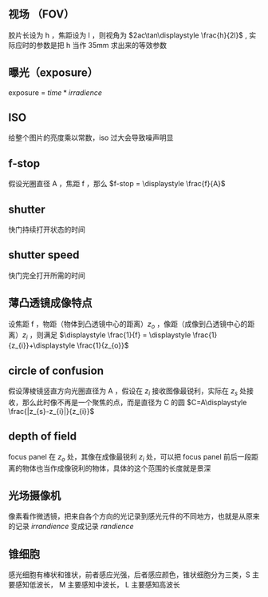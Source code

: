 
## 视场 （FOV）

胶片长设为 h ，焦距设为 l ，则视角为 $2ac\tan\displaystyle \frac{h}{2l}$  , 实际应时的参数是把 h 当作 35mm 求出来的等效参数

## 曝光（exposure）

exposure = $time*irradience$

## ISO 

给整个图片的亮度乘以常数，iso 过大会导致噪声明显

## f-stop

假设光圈直径 A ，焦距 f ，那么 $f-stop = \displaystyle \frac{f}{A}$


## shutter

快门持续打开状态的时间

## shutter speed

快门完全打开所需的时间


##  薄凸透镜成像特点

设焦距 f ，物距（物体到凸透镜中心的距离）$z_{o}$ ，像距（成像到凸透镜中心的距离）$z_{i}$  ，则满足 $\displaystyle \frac{1}{f} = \displaystyle \frac{1}{z_{i}}+\displaystyle \frac{1}{z_{o}}$


## circle of confusion

假设薄棱镜竖直方向光圈直径为 A ，假设在 $z_{i}$ 接收图像最锐利，实际在 $z_{s}$  处接收，那么此时像不再是一个聚焦的点，而是直径为 C 的圆 $C=A\displaystyle \frac{|z_{s}-z_{i}|}{z_{i}}$


## depth of field

focus panel 在 $z_{o}$ 处，其像在成像最锐利 $z_{i}$ 处，可以把 focus panel 前后一段距离的物体也当作成像锐利的物体，具体的这个范围的长度就是景深


## 光场摄像机

像素看作微透镜，把来自各个方向的光记录到感光元件的不同地方，也就是从原来的记录 $irrandience$ 变成记录 $randience$


## 锥细胞

感光细胞有棒状和锥状，前者感应光强，后者感应颜色，锥状细胞分为三类，S 主要感知低波长， M 主要感知中波长， L 主要感知高波长